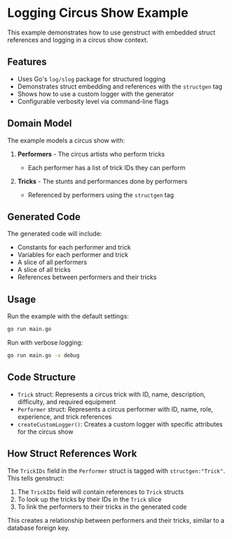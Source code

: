 # Logging Circus Show Example

This example demonstrates how to use genstruct with embedded struct references and logging in a circus show context.

## Features

- Uses Go's `log/slog` package for structured logging
- Demonstrates struct embedding and references with the `structgen` tag
- Shows how to use a custom logger with the generator
- Configurable verbosity level via command-line flags

## Domain Model

The example models a circus show with:

1. **Performers** - The circus artists who perform tricks
   - Each performer has a list of trick IDs they can perform

2. **Tricks** - The stunts and performances done by performers
   - Referenced by performers using the `structgen` tag

## Generated Code

The generated code will include:
- Constants for each performer and trick
- Variables for each performer and trick
- A slice of all performers
- A slice of all tricks
- References between performers and their tricks

## Usage

Run the example with the default settings:

```bash
go run main.go
```

Run with verbose logging:

```bash
go run main.go -v debug
```

## Code Structure

- `Trick` struct: Represents a circus trick with ID, name, description, difficulty, and required equipment
- `Performer` struct: Represents a circus performer with ID, name, role, experience, and trick references
- `createCustomLogger()`: Creates a custom logger with specific attributes for the circus show

## How Struct References Work

The `TrickIDs` field in the `Performer` struct is tagged with `structgen:"Trick"`. This tells genstruct:

1. The `TrickIDs` field will contain references to `Trick` structs
2. To look up the tricks by their IDs in the `Trick` slice
3. To link the performers to their tricks in the generated code

This creates a relationship between performers and their tricks, similar to a database foreign key.